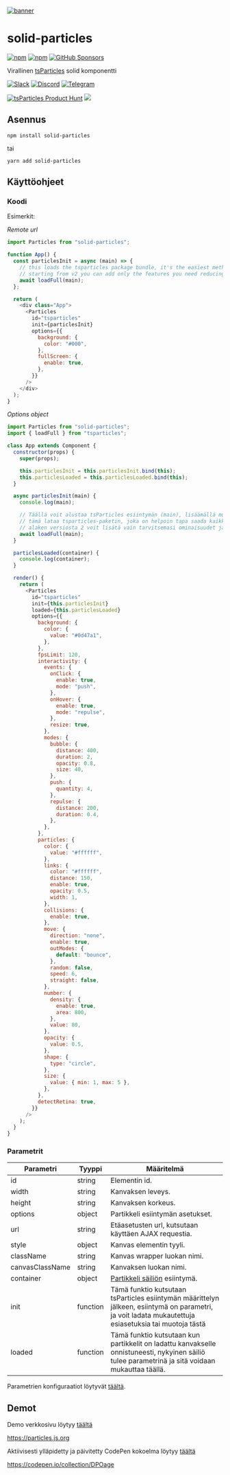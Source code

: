 [![banner](https://particles.js.org/images/banner3.png)](https://particles.js.org)

# solid-particles

[![npm](https://img.shields.io/npm/v/solid-particles)](https://www.npmjs.com/package/solid-particles) [![npm](https://img.shields.io/npm/dm/solid-particles)](https://www.npmjs.com/package/solid-particles) [![GitHub Sponsors](https://img.shields.io/github/sponsors/matteobruni)](https://github.com/sponsors/matteobruni)

Virallinen [tsParticles](https://github.com/matteobruni/tsparticles) solid komponentti

[![Slack](https://particles.js.org/images/slack.png)](https://join.slack.com/t/tsparticles/shared_invite/enQtOTcxNTQxNjQ4NzkxLWE2MTZhZWExMWRmOWI5MTMxNjczOGE1Yjk0MjViYjdkYTUzODM3OTc5MGQ5MjFlODc4MzE0N2Q1OWQxZDc1YzI) [![Discord](https://particles.js.org/images/discord.png)](https://discord.gg/hACwv45Hme) [![Telegram](https://particles.js.org/images/telegram.png)](https://t.me/tsparticles)

[![tsParticles Product Hunt](https://api.producthunt.com/widgets/embed-image/v1/featured.svg?post_id=186113&theme=light)](https://www.producthunt.com/posts/tsparticles?utm_source=badge-featured&utm_medium=badge&utm_souce=badge-tsparticles") <a href="https://www.buymeacoffee.com/matteobruni"><img src="https://img.buymeacoffee.com/button-api/?text=Buy me a beer&emoji=🍺&slug=matteobruni&button_colour=5F7FFF&font_colour=ffffff&font_family=Arial&outline_colour=000000&coffee_colour=FFDD00"></a>

## Asennus

```shell
npm install solid-particles
```

tai

```shell
yarn add solid-particles
```

## Käyttöohjeet

### Koodi

Esimerkit:

_Remote url_

```javascript
import Particles from "solid-particles";

function App() {
  const particlesInit = async (main) => {
    // this loads the tsparticles package bundle, it's the easiest method for getting everything ready
    // starting from v2 you can add only the features you need reducing the bundle size
    await loadFull(main);
  };

  return (
    <div class="App">
      <Particles
        id="tsparticles"
        init={particlesInit}
        options={{
          background: {
            color: "#000",
          },
          fullScreen: {
            enable: true,
          },
        }}
      />
    </div>
  );
}
```

_Options object_

```javascript
import Particles from "solid-particles";
import { loadFull } from "tsparticles";

class App extends Component {
  constructor(props) {
    super(props);

    this.particlesInit = this.particlesInit.bind(this);
    this.particlesLoaded = this.particlesLoaded.bind(this);
  }

  async particlesInit(main) {
    console.log(main);

    // Täällä voit alustaa tsParticles esiintymän (main), lisäämällä mukautettuja muotoja tai esiasetuksia
    // tämä lataa tsparticles-paketin, joka on helpoin tapa saada kaikki käyttövalmiiksi
    // alaken versiosta 2 voit lisätä vain tarvitsemasi ominaisuudet ja pienentää paketin kokoa
    await loadFull(main);
  }

  particlesLoaded(container) {
    console.log(container);
  }

  render() {
    return (
      <Particles
        id="tsparticles"
        init={this.particlesInit}
        loaded={this.particlesLoaded}
        options={{
          background: {
            color: {
              value: "#0d47a1",
            },
          },
          fpsLimit: 120,
          interactivity: {
            events: {
              onClick: {
                enable: true,
                mode: "push",
              },
              onHover: {
                enable: true,
                mode: "repulse",
              },
              resize: true,
            },
            modes: {
              bubble: {
                distance: 400,
                duration: 2,
                opacity: 0.8,
                size: 40,
              },
              push: {
                quantity: 4,
              },
              repulse: {
                distance: 200,
                duration: 0.4,
              },
            },
          },
          particles: {
            color: {
              value: "#ffffff",
            },
            links: {
              color: "#ffffff",
              distance: 150,
              enable: true,
              opacity: 0.5,
              width: 1,
            },
            collisions: {
              enable: true,
            },
            move: {
              direction: "none",
              enable: true,
              outModes: {
                default: "bounce",
              },
              random: false,
              speed: 6,
              straight: false,
            },
            number: {
              density: {
                enable: true,
                area: 800,
              },
              value: 80,
            },
            opacity: {
              value: 0.5,
            },
            shape: {
              type: "circle",
            },
            size: {
              value: { min: 1, max: 5 },
            },
          },
          detectRetina: true,
        }}
      />
    );
  }
}
```

### Parametrit

| Parametri       | Tyyppi   | Määritelmä                                                                                                                                            |
|-----------------|----------|-------------------------------------------------------------------------------------------------------------------------------------------------------|
| id              | string   | Elementin id.                                                                                                                                         |
| width           | string   | Kanvaksen leveys.                                                                                                                                     |
| height          | string   | Kanvaksen korkeus.                                                                                                                                    |
| options         | object   | Partikkeli esiintymän asetukset.                                                                                                                      |
| url             | string   | Etäasetusten url, kutsutaan käyttäen AJAX requestia.                                                                                                  |
| style           | object   | Kanvas elementin tyyli.                                                                                                                               |
| className       | string   | Kanvas wrapper luokan nimi.                                                                                                                           |
| canvasClassName | string   | Kanvaksen luokan nimi.                                                                                                                                |
| container       | object   | [Partikkeli säiliön](https://particles.js.org/docs/modules/Core_Container.html) esiintymä.                                                            |
| init            | function | Tämä funktio kutsutaan tsParticles esiintymän määrittelyn jälkeen, esiintymä on parametri, ja voit ladata mukautettuja esiasetuksia tai muotoja tästä |
| loaded          | function | Tämä funktio kutsutaan kun partikkelit on ladattu kanvakselle onnistuneesti, nykyinen säiliö tulee parametrinä ja sitä voidaan mukauttaa täällä.      |

Parametrien konfiguraatiot löytyvät [täältä](https://particles.js.org).

## Demot

Demo verkkosivu löytyy [täältä](https://particles.js.org)

<https://particles.js.org>

Aktiivisesti ylläpidetty ja päivitetty CodePen kokoelma löytyy [täältä](https://codepen.io/collection/DPOage)

<https://codepen.io/collection/DPOage>
